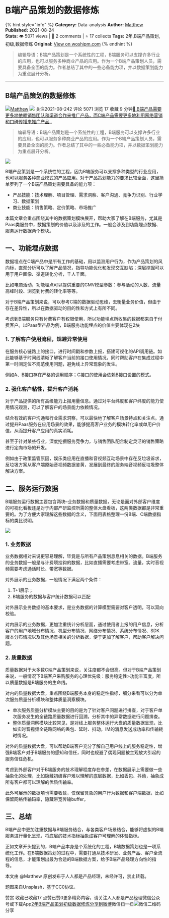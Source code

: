 # B端产品策划的数据修炼
{% hint style="info" %}
**Category:** Data-analysis
**Author:** [Matthew](https://www.woshipm.com/u/150672)
**Published:** 2021-08-24  
**Stats:** 👁️ 5071 views | 💬 2 comments | ⭐ 17 collects
**Tags:** 2年,B端产品策划,初级,数据修炼
**Original:** [View on woshipm.com](https://www.woshipm.com/data-analysis/5092412.html)
{% endhint %}
> 编辑导语：B端产品策划是一个系统性的工程，B端服务可以支撑许多行业的应用，也可以服务多种商业产品的应用。作为一个B端产品策划人员，需要具备全面的能力。作者总结了其中的一些必备能力项，并以数据策划能力为重点展开分析。

---

## B端产品策划的数据修炼

[![](https://static.woshipm.com/PM_U_201610_20161011231919_9917.jpg?imageView2/1/w/72/h/72/q/100)](https://www.woshipm.com/u/150672)[Matthew](https://www.woshipm.com/u/150672) ![](https://static.woshipm.com/tag/1101_1@2x.png) 关注2021-08-242 评论 5071 浏览 17 收藏 9 分钟[🔗 B端产品需要更多地依赖销售团队和渠道合作来推广产品，而C端产品需要更多地利用网络营销和口碑传播来推广产品..](https://ke.qidianla.com/courses/bcpm)

> 编辑导语：B端产品策划是一个系统性的工程，B端服务可以支撑许多行业的应用，也可以服务多种商业产品的应用。作为一个B端产品策划人员，需要具备全面的能力。作者总结了其中的一些必备能力项，并以数据策划能力为重点展开分析。

![](https://image.woshipm.com/wp-files/2021/08/eLah0apqndTIGbQt0NXT.jpg)

B端产品策划是一个系统性的工程，因为B端服务可以支撑多种类型的行业应用，也可以服务各种商业模式的产品应用。对于产品策划能力的要求比较全面，这里简单罗列了一个B端产品策划需要具备的能力项：

*   产品技能：技术理解、项目管理、需求洞察、客户沟通、竞争力识别、行业学习、数据策划
*   商业技能：销售策略、定价策略、市场推广

本篇文章会重点围绕其中的数据策划模块展开，帮助大家了解在B端服务，尤其是Paas类服务中，数据策划的价值以及涉及的工作。一般会涉及到功能埋点数据、服务运行数据两个模块。

## 一、功能埋点数据

数据埋点在C端产品中是所有工作的基础，用以监测用户行为，作为产品策划的风向标，直观分析可以了解产品情况，指导功能优化和发现交互缺陷；深层挖掘可以用于用户画像、渠道转化分析，千人千面。

比如电商活动，功能埋点可以提供重要的GMV模型参数：参与活动的人数、流量高峰时段、浏览到付费的转化率等等。

对于B端产品策划来说，可以参考C端的数据驱动思维，去衡量业务价值，但由于存在差异性，所以在数据驱动的目的性和方式上有所不同。

考虑到B端服务只有付费客户有权限使用，所以功能埋点所收集的数据都来自于付费客户。以Paas型产品为例，B端服务功能埋点的价值主要体现在2块

### 1\. 了解客户使用流程，规避异常使用

在服务核心链路上的接口，进行时间戳和参数上报，搭建可视化的API调用链。如此能够基于时间线清晰了解客户当前的接口使用情况，同时帮助客户在集成过程中第一时间定位不规范使用问题，避免线上异常现象的发生。

例如A、B接口存在严格的调用顺序；C接口的使用会依赖B接口设置的模式。

### 2\. 强化客户粘性，提升客户消耗

对于产品提供的所有高级能力上报用量信息。通过对平台纬度和客户纬度的能力使用情况观测，可以了解客户的场景能力依赖情况。

结合有效的客户沟通和行业需求洞察，可以最快地了解客户场景特点和关注点。通过提升Paas服务在应用场景的效果，能够提高客户业务的模块转化率或单用户价值，从而提升客户应用的真实消耗。

甚至于针对某些行业，深度挖掘服务竞争力，与销售团队配合制定灵活的销售策略进行定向市场的开发。

例如由于政策监管原因，娱乐类应用在直播和音视频互动场景中存在反垃圾诉求，反垃圾方案从客户端原始音视频数据鉴黄，发展到最终的服务端音视频反垃圾整体解决方案。

## 二、服务运行数据

B端服务运行数据主要包含两块–业务数据和质量数据，无论是面对外部客户维度的可视化看板还是对于内部产研监控所需的整体大盘看板，这两类数据都是非常重要的。为了方便大家理解这些数据的含义，下面用表格整理一份B端、C端数据指标的类比说明。

![](https://image.woshipm.com/wp-files/2021/08/cv45MCUJLhb3xCpNsi3r.png)

### 1\. 业务数据

业务数据相对来说更容易理解，毕竟是与所有产品策划息息相关的数据。B端服务的业务数据一般是与计费项挂钩的数据，比如直播需要考虑带宽、流量，实时音视频需要考虑通话时长、带宽等数据。

对外展示的业务数据，一般情况下满足两个条件：

1.  T+1展示；
2.  B端服务的数据与客户统计数据可以匹配

对外展示业务数据的基本要求，是业务数据的计算模型需要对客户透明，可以双向校验。

对内展示的业务数据，更加注重统计分析层面，通过使用者上报的用户信息，分析客户的用户地域分布情况、机型分布情况、网络分布情况、系统分布情况、SDK版本分布情况以及其他场景相关的分析数据，便于更加了解客户，帮助客户解决问题。

### 2\. 质量数据

质量数据对于大多数C端产品策划来说，关注度都不会很高。但对于B端产品策划来说，一般情况下B端客户采购服务的心理优先级：服务稳定性>功能丰富度，所以质量数据是B端服务的生命线。

对内的质量数据大盘，重点围绕B端服务本身的稳定性指标，细分来看可以分为单次服务质量分析模块和整体质量洞察模块。

*   单次服务质量分析模块主要的目的是为了针对客户问题进行排查，对于客户单次服务发生的全链路质量数据进行回溯，分析其中的异常数据进行问题排查。
*   整体质量洞察模块比较常见，是对线上服务整体运行大盘的质量数据呈现，比如实时音视频全链路网络的丢包、延时、抖动，IM的消息发送成功率和传输耗时情况。

对外的质量数据大盘，可以帮助B端客户充分了解自己用户线上的服务稳定性，增强B端客户对于B端服务的感知和信任，同时也规避了偶现问题被主观放大引起的服务信任危机。

考虑到外部客户对于B端服务的技术理解程度存在参差，在数据展示上需要做一些抽象化的处理，比如隐藏初级客户难以理解的底层数据，比如丢包、抖动，抽象成所有客户都可以理解的优质传输率。

此外可展示的数据项也需要收敛，仅保留具象的用户行为数据和客户端数据，比如保留网络传输码率，隐藏带宽传输buffer。

## 三、总结

B端产品中更加注重数据与B端服务结合，与各类客户场景结合，能够将虚拟的B端服务进行量化呈现，将底层的技术指标抽象成客户可理解的体验指标。

正如文章开头提到的，B端产品本身是个系统化的工程，B端数据策划也是一项系统化工作。在B端数据策划的过程中，需要打通从技术研发、业务产品、客户全流程的信息，才能策划出最为合适的B端数据方案，给予B端产品经理方向性的指导。

本文由 @Matthew 原创发布于人人都是产品经理，未经许可，禁止转载。

题图来自Unsplash，基于CC0协议。

赞赏 收藏已收藏17 点赞已赞0更多精彩内容，请关注人人都是产品经理微信公众号或下载App[2年](https://www.woshipm.com/tag/2%e5%b9%b4)[B端产品策划](https://www.woshipm.com/tag/b%e7%ab%af%e4%ba%a7%e5%93%81%e7%ad%96%e5%88%92)[初级](https://www.woshipm.com/tag/%e5%88%9d%e7%ba%a7)[数据修炼](https://www.woshipm.com/tag/%e6%95%b0%e6%8d%ae%e4%bf%ae%e7%82%bc)[分享到微博](https://service.weibo.com/share/share.php?appkey=2775287854&title=B端产品策划的数据修炼&url=https://www.woshipm.com/data-analysis/5092412.html&pic=https://image.woshipm.com/wp-files/2021/08/eLah0apqndTIGbQt0NXT.jpg)微信扫一扫![微信二维码](https://api.pwmqr.com/qrcode/create/?url=https://www.woshipm.com/data-analysis/5092412.html)分享